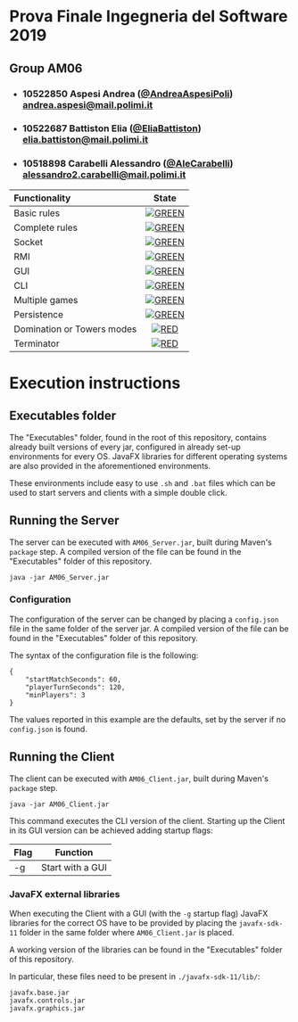 # Prova Finale Ingegneria del Software 2019
## Group AM06

- ###   10522850    Aspesi Andrea ([@AndreaAspesiPoli](https://github.com/AndreaAspesiPoli))<br>andrea.aspesi@mail.polimi.it
- ###   10522687    Battiston Elia ([@EliaBattiston](https://github.com/EliaBattiston))<br>elia.battiston@mail.polimi.it
- ###   10518898    Carabelli Alessandro ([@AleCarabelli](https://github.com/AleCarabelli))<br>alessandro2.carabelli@mail.polimi.it

| Functionality | State |
|:-----------------------|:------------------------------------:|
| Basic rules | [![GREEN](https://placehold.it/15/44bb44/44bb44)](#) |
| Complete rules | [![GREEN](https://placehold.it/15/44bb44/44bb44)](#) |
| Socket | [![GREEN](https://placehold.it/15/44bb44/44bb44)](#) |
| RMI | [![GREEN](https://placehold.it/15/44bb44/44bb44)](#) |
| GUI | [![GREEN](https://placehold.it/15/44bb44/44bb44)](#) |
| CLI | [![GREEN](https://placehold.it/15/44bb44/44bb44)](#) |
| Multiple games | [![GREEN](https://placehold.it/15/44bb44/44bb44)](#) |
| Persistence | [![GREEN](https://placehold.it/15/44bb44/44bb44)](#) |
| Domination or Towers modes | [![RED](https://placehold.it/15/f03c15/f03c15)](#) |
| Terminator | [![RED](https://placehold.it/15/f03c15/f03c15)](#) |

<!--
[![RED](https://placehold.it/15/f03c15/f03c15)](#)
[![YELLOW](https://placehold.it/15/ffdd00/ffdd00)](#)
[![GREEN](https://placehold.it/15/44bb44/44bb44)](#)
-->

# Execution instructions
## Executables folder
The "Executables" folder, found in the root of this repository, contains already built versions of every jar, configured in already set-up environments for every OS. JavaFX libraries for different operating systems are also provided in the aforementioned environments.

These environments include easy to use `.sh` and `.bat` files which can be used to start servers and clients with a simple double click.

## Running the Server
The server can be executed with `AM06_Server.jar`, built during Maven's `package` step.
A compiled version of the file can be found in the "Executables" folder of this repository.

```
java -jar AM06_Server.jar
```

### Configuration
The configuration of the server can be changed by placing a `config.json` file in the same folder of the server jar.
A compiled version of the file can be found in the "Executables" folder of this repository.

The syntax of the configuration file is the following:

```
{
    "startMatchSeconds": 60,
    "playerTurnSeconds": 120,
    "minPlayers": 3
}
```
The values reported in this example are the defaults, set by the server if no `config.json` is found.

## Running the Client
The client can be executed with `AM06_Client.jar`, built during Maven's `package` step.

```
java -jar AM06_Client.jar
```

This command executes the CLI version of the client. Starting up the Client in its GUI version can be achieved adding startup flags:

|Flag|Function|
|-|-|
|-g|Start with a GUI|

### JavaFX external libraries
When executing the Client with a GUI (with the `-g` startup flag) JavaFX libraries for the correct OS have to be provided by placing the `javafx-sdk-11` folder in the same folder where `AM06_Client.jar` is placed.

A working version of the libraries can be found in the "Executables" folder of this repository.

In particular, these files need to be present in `./javafx-sdk-11/lib/`:

```
javafx.base.jar
javafx.controls.jar
javafx.graphics.jar
```
